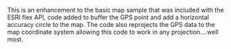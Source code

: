 
This is an enhancement to the basic map sample that was included with the ESRI flex API, code added to buffer the GPS point and add a horizontal accuracy circle to the map. The code also reprojects the GPS data to the map coordinate system allowing this code to work in any projection....well most.
  